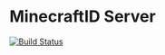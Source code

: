 # MinecraftID Server

[![Build Status](https://travis-ci.org/MC-Auth/MinecraftID-Server.svg?branch=master)](https://travis-ci.org/MC-Auth/MinecraftID-Server)
